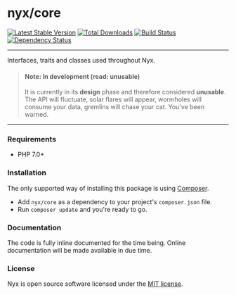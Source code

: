 # nyx/core
[![Latest Stable Version](https://poser.pugx.org/nyx/core/v/stable.png)](https://packagist.org/packages/nyx/core)
[![Total Downloads](https://poser.pugx.org/nyx/core/downloads.png)](https://packagist.org/packages/nyx/core)
[![Build Status](https://travis-ci.org/unyx/core.png)](https://travis-ci.org/unyx/core)
[![Dependency Status](https://www.versioneye.com/user/projects/52754dca632bac4259000a30/badge.png)](https://www.versioneye.com/user/projects/52754dca632bac4259000a30)

-----

Interfaces, traits and classes used throughout Nyx.

> #### Note: In development (read: unusable)
> It is currently in its **design** phase and therefore considered **unusable**. The API will fluctuate, solar flares will
> appear, wormholes will consume your data, gremlins will chase your cat. You've been warned.

-----

### Requirements

- PHP 7.0+

### Installation

The only supported way of installing this package is using [Composer](http://getcomposer.org).

- Add `nyx/core` as a dependency to your project's `composer.json` file.
- Run `composer update` and you're ready to go.

### Documentation

The code is fully inline documented for the time being. Online documentation will be made available in due time.

### License

Nyx is open source software licensed under the [MIT license](http://opensource.org/licenses/MIT).
